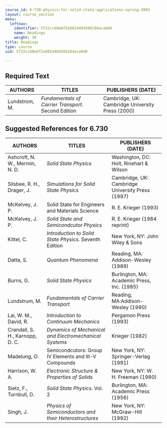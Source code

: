 ```yaml
---
course_id: 6-730-physics-for-solid-state-applications-spring-2003
layout: course_section
menu:
  leftnav:
    identifier: 5f22cc60e6f2e682448450d184aca0d8
    name: Readings
    weight: 30
title: Readings
type: course
uid: 5f22cc60e6f2e682448450d184aca0d8

---
```


Required Text
-------------

| AUTHORS | TITLES | PUBLISHERS (DATE) |
| --- | --- | --- |
| Lundstrom, M. | _Fundamentals of Carrier Transport_. Second Edition | Cambridge, UK: Cambridge University Press (2000) 

Suggested References for 6.730
------------------------------

| AUTHORS | TITLES | PUBLISHERS (DATE) |
| --- | --- | --- |
| Ashcroft, N. W., Mermin, N. D. | _Solid State Physics_ | Washington, DC: Holt, Rinehart & Wilson |
| Silsbee, R. H., Drager, J. | _Simulations for Solid State Physics_ | Cambridge, UK: Cambridge University Press (1997) |
| McKelvey, J. P. | Solid State for Engineers and Materials Science | R. E. Krieger (1993) |
| McKelvey, J. P. | _Solid State and Semicondcutor Physics_ | R. E. Krieger (1984 reprint) |
| Kittel, C. | _Introduction to Solid State Physics_. Seventh Edition | New York, NY: John Wiley & Sons |
| Datta, S. | _Quantum Phenomena_ | Reading, MA: Addison-Wesley (1989) |
| Burns, G. | _Solid State Physics_ | Burlington, MA: Academic Press, Inc. (1985) |
| Lundstrum, M. | _Fundamentals of Carrier Transport_ | Reading, MA:Addison-Wesley (1990) |
| Lai, W. M., David, R. | _Introduction to Continuum Mechanics_ | Pergamon Press (1993) |
| Crandall, S. H., Karnopp, D. C. | _Dynamics of Mechanical and Electromechanical Systems_ | Krieger (1982) |
| Madelung, O. | Semicondcutors: Group IV Elements and III-V Compounds | New York, NY: Springer-Verlag (1991) |
| Harrison, W. A. | _Electronic Structure & Properties of Solids_ | New York, NY: W. H. Freeman (1980) |
| Sietz, F., Turnbull, D. | _Solid State Physics_. Vol. 2 | Burlington, MA: Academic Press (1956) |
| Singh, J. | _Physics of Semiconductors and their Heterostructures_ | New York, NY: McGraw-Hill (1992)